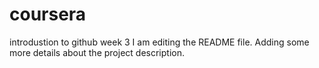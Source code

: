 # coursera
introdustion to github week 3
I am editing the README file. Adding some more details about the project description.
